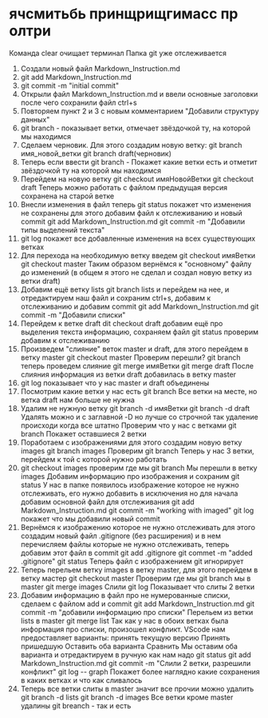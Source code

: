 # ячсмитьбь принщрищгимасс пр олтри
Команда clear очищает терминал
Папка git уже отслеживается
1. Создали новый файл Markdown_Instruction.md
2. git add Markdown_Instruction.md
3. git commit -m "initial commit"
4. Открыли файл Markdown_Instruction.md и ввели основные заголовки после чего сохранили файл ctrl+s
5. Повторяем пункт 2 и 3 с новым комментарием "Добавили структуру данных"
6. git branch - показывает ветки, отмечает звёздочкой ту, на которой мы находимся
7. Сделаем черновик. Для этого создадим новую ветку:
       git branch имя_новой_ветки
       git branch draft(черновик)
8. Теперь если ввести
       git branch - Покажет какие ветки есть и отметит звёздочкой ту на которой мы находимся
9. Перейдем на новую ветку
       git checkout имяНовойВетки
       git checkout draft
       Теперь можно работать с файлом предыдущая версия сохранена на старой ветке
10. Внесли изменения в файл теперь git status покажет что изменения не сохранены для этого добавим файл к отслеживанию и новый commit
       git add Markdown_Instruction.md
       git commit -m "Добавили типы выделений текста"
11. git log покажет все добавленные изменения на всех существующих ветках
12. Для перехода на необходимую ветку введем
       git checkout имяВетки
       git checkout master
       Таким образом вернёмся к "основному" файлу до изменений (в общем я этого не сделал и создал новую ветку из ветки draft)
13. Добавим ещё ветку lists
       git branch lists
       и перейдем на нее, и отредактируем наш файл и сохраним ctrl+s, добавим к отслеживанию и добавим commit
       git add Markdown_Instruction.md
       git commit -m "Добавили списки"
14. Перейдем к ветке draft
       dit checkout draft
       добавим ещё про выделения текста информацию, сохраняем файл
       git status проверим 
       добавим к отслеживанию
 15. Произведем "слияние" веток master и draft, для этого перейдем в ветку master
        git checkout master
        Проверим перешли?
        git branch
        теперь проведем слияние
        git merge имяВетки
        git merge draft
        После слияния информация из ветки draft добавилась в ветку master
16. git log показывает что у нас master и draft объединены
17. Посмотрим какие ветки у нас есть
       git branch
       Все ветки на месте, но ветка draft нам больше не нужна
18. Удалим не нужную ветку
       git branch -d имяВетки
       git branch -d draft
       Удалять можно и с заглавной -D но лучше со строчной так удаление происходи когда все штатно
       Проверим что у нас с ветками
       git branch
       Покажет оставшиеся 2 ветки
 19. Поработаем с изображениями для этого создадим новую ветку images
        git branch images
        Проверим git branch
        Теперь у нас 3 ветки, перейдем к той с которой нужно работать
20. git checkout images
      проверим где мы git branch
      Мы перешли в ветку images
      Добавим информацию про изображения и сохраним
      git status
      У нас в папке появилось изображение которое не нужно отслеживать, его нужно добавить в исключения но для начала добавим основной файл для отслеживания
      git add Markdown_Instruction.md
      git commit -m "working with imaged"
      git log
      покажет что мы добавили новый commit
21. Вернёмся к изображению которое не нужно отслеживать для этого создадим новый файл .gitignore (без расширения) и в нем перечисляем файлы которые не нужно отслеживать, теперь добавим этот файл в commit
       git add .gitignore
       git commet -m "added .gitignore"
       git status
       Теперь файл с изображением git игнорирует
22. Теперь перельем ветку images в ветку master, для этого перейдем в ветку мастер
       git checkout master
       Проверим где мы git branch мы в master
       git merge images
       Слили
       git log
       Показывает что слиты 2 ветки
23. Добавим информацию в файл про не нумерованные списки, сделаем с файлом add и commit
      git add Markdown_Instruction.md
      git commit -m "добавили информацию про списки"
      Перельем из ветки lists в master
      git merge list
      Так как у нас в обоих ветках была информация про списки, произошел конфликт. VScode нам предоставляет варианты:
      принять текущую версию
      Принять пришедшую
      Оставить оба варианта
      Сравнить
      Мы оставим оба варианта и отредактируем в ручную как нам надо
      git status
      git add Markdown_Instruction.md
      git commit -m "Слили 2 ветки, разрешили конфликт"
      git log -- graph 
      Покажет более наглядно какие сохранения в каких ветках и что как сливалось
24. Теперь все ветки слиты в master значит все прочии можно удалить 
       git branch -d lists
       git branch -d images
       Все ветки кроме master удалины
       git breanch - так и есть
